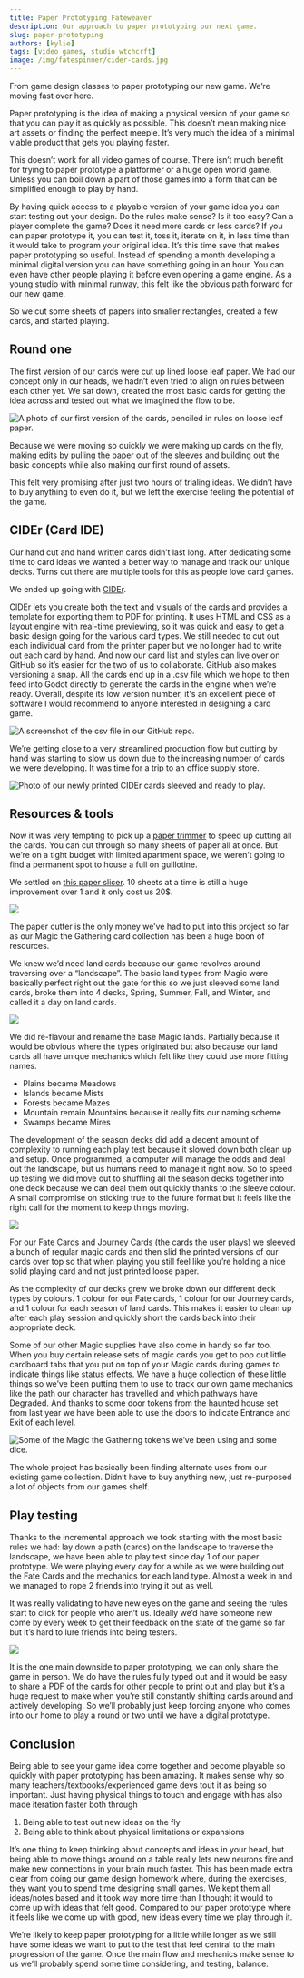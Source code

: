 ```yaml
---
title: Paper Prototyping Fateweaver
description: Our approach to paper prototyping our next game.
slug: paper-prototyping
authors: [kylie]
tags: [video games, studio wtchcrft]
image: /img/fatespinner/cider-cards.jpg
---
```


From game design classes to paper prototyping our new game. We’re moving fast over here.

Paper prototyping is the idea of making a physical version of your game so that you can play it as quickly as possible. This doesn’t mean making nice art assets or finding the perfect meeple. It’s very much the idea of a minimal viable product that gets you playing faster.

This doesn’t work for all video games of course. There isn’t much benefit for trying to paper prototype a platformer or a huge open world game. Unless you can boil down a part of those games into a form that can be simplified enough to play by hand.

By having quick access to a playable version of your game idea you can start testing out your design. Do the rules make sense? Is it too easy? Can a player complete the game? Does it need more cards or less cards? If you can paper prototype it, you can test it, toss it, iterate on it, in less time than it would take to program your original idea. It’s this time save that makes paper prototyping so useful. Instead of spending a month developing a minimal digital version you can have something going in an hour. You can even have other people playing it before even opening a game engine. As a young studio with minimal runway, this felt like the obvious path forward for our new game.

So we cut some sheets of papers into smaller rectangles, created a few cards, and started playing.

<!--truncate-->

## Round one

The first version of our cards were cut up lined loose leaf paper. We had our concept only in our heads, we hadn’t even tried to align on rules between each other yet. We sat down, created the most basic cards for getting the idea across and tested out what we imagined the flow to be.

![A photo of our first version of the cards, penciled in rules on loose leaf paper.](/img/fatespinner/fateweaver-v1cards.jpg)

Because we were moving so quickly we were making up cards on the fly, making edits by pulling the paper out of the sleeves and building out the basic concepts while also making our first round of assets.

This felt very promising after just two hours of trialing ideas. We didn’t have to buy anything to even do it, but we left the exercise feeling the potential of the game.

## CIDEr (Card IDE)

Our hand cut and hand written cards didn’t last long. After dedicating some time to card ideas we wanted a better way to manage and track our unique decks. Turns out there are multiple tools for this as people love card games.

We ended up going with [CIDEr](https://oatear.github.io/cider/).

CIDEr lets you create both the text and visuals of the cards and provides a template for exporting them to PDF for printing. It uses HTML and CSS as a layout engine with real-time previewing, so it was quick and easy to get a basic design going for the various card types. We still needed to cut out each individual card from the printer paper but we no longer had to write out each card by hand. And now our card list and styles can live over on GitHub so it’s easier for the two of us to collaborate. GitHub also makes versioning a snap. All the cards end up in a .csv file which we hope to then feed into Godot directly to generate the cards in the engine when we’re ready. Overall, despite its low version number, it's an excellent piece of software I would recommend to anyone interested in designing a card game.

![A screenshot of the csv file in our GitHub repo.](/img/fatespinner/cider-card-list.png)

We’re getting close to a very streamlined production flow but cutting by hand was starting to slow us down due to the increasing number of cards we were developing. It was time for a trip to an office supply store.

![Photo of our newly printed CIDEr cards sleeved and ready to play.](/img/fatespinner/cider-cards.jpg)

## Resources & tools

Now it was very tempting to pick up a [paper trimmer](https://www.staples.ca/products/434777-en-x-acto-12-heavy-duty-plastic-base-paper-trimmer?listId=collection) to speed up cutting all the cards. You can cut through so many sheets of paper all at once. But we’re on a tight budget with limited apartment space, we weren’t going to find a permanent spot to house a full on guillotine.

We settled on [this paper slicer](https://www.staples.ca/products/2070838-en-fiskars-9-surecut-paper-trimmer). 10 sheets at a time is still a huge improvement over 1 and it only cost us 20$.

![](/img/fatespinner/paper-slicer.jpg)

The paper cutter is the only money we’ve had to put into this project so far as our Magic the Gathering card collection has been a huge boon of resources.

We knew we’d need land cards because our game revolves around traversing over a “landscape”. The basic land types from Magic were basically perfect right out the gate for this so we just sleeved some land cards, broke them into 4 decks, Spring, Summer, Fall, and Winter, and called it a day on land cards.

![](/img/fatespinner/season-decks.jpg)

We did re-flavour and rename the base Magic lands. Partially because it would be obvious where the types originated but also because our land cards all have unique mechanics which felt like they could use more fitting names.

- Plains became Meadows
- Islands became Mists
- Forests became Mazes
- Mountain remain Mountains because it really fits our naming scheme
- Swamps became Mires

The development of the season decks did add a decent amount of complexity to running each play test because it slowed down both clean up and setup. Once programmed, a computer will manage the odds and deal out the landscape, but us humans need to manage it right now. So to speed up testing we did move out to shuffling all the season decks together into one deck because we can deal them out quickly thanks to the sleeve colour. A small compromise on sticking true to the future format but it feels like the right call for the moment to keep things moving.

![](/img/fatespinner/merge-seasons.jpg)

For our Fate Cards and Journey Cards (the cards the user plays) we sleeved a bunch of regular magic cards and then slid the printed versions of our cards over top so that when playing you still feel like you’re holding a nice solid playing card and not just printed loose paper.

As the complexity of our decks grew we broke down our different deck types by colours. 1 colour for our Fate cards, 1 colour for our Journey cards, and 1 colour for each season of land cards. This makes it easier to clean up after each play session and quickly short the cards back into their appropriate deck.

Some of our other Magic supplies have also come in handy so far too. When you buy certain release sets of magic cards you get to pop out little cardboard tabs that you put on top of your Magic cards during games to indicate things like status effects. We have a huge collection of these little things so we’ve been putting them to use to track our own game mechanics like the path our character has travelled and which pathways have Degraded. And thanks to some door tokens from the haunted house set from last year we have been able to use the doors to indicate Entrance and Exit of each level. 

![Some of the Magic the Gathering tokens we’ve been using and some dice.](/img/fatespinner/tokens.jpg)

The whole project has basically been finding alternate uses from our existing game collection. Didn’t have to buy anything new, just re-purposed a lot of objects from our games shelf.

## Play testing

Thanks to the incremental approach we took starting with the most basic rules we had: lay down a path (cards) on the landscape to traverse the landscape, we have been able to play test since day 1 of our paper prototype. We were playing every day for a while as we were building out the Fate Cards and the mechanics for each land type. Almost a week in and we managed to rope 2 friends into trying it out as well.

It was really validating to have new eyes on the game and seeing the rules start to click for people who aren’t us. Ideally we’d have someone new come by every week to get their feedback on the state of the game so far but it’s hard to lure friends into being testers. 

![](/img/fatespinner/fateweaver2.jpeg)

It is the one main downside to paper prototyping, we can only share the game in person. We do have the rules fully typed out and it would be easy to share a PDF of the cards for other people to print out and play but it’s a huge request to make when you’re still constantly shifting cards around and actively developing. So we’ll probably just keep forcing anyone who comes into our home to play a round or two until we have a digital prototype.

## Conclusion

Being able to see your game idea come together and become playable so quickly with paper prototyping has been amazing. It makes sense why so many teachers/textbooks/experienced game devs tout it as being so important. Just having physical things to touch and engage with has also made iteration faster both through

1. Being able to test out new ideas on the fly
2. Being able to think about physical limitations or expansions

It’s one thing to keep thinking about concepts and ideas in your head, but being able to move things around on a table really lets new neurons fire and make new connections in your brain much faster. This has been made extra clear from doing our game design homework where, during the exercises, they want you to spend time designing small games. We kept them all ideas/notes based and it took way more time than I thought it would to come up with ideas that felt good. Compared to our paper prototype where it feels like we come up with good, new ideas every time we play through it.

We’re likely to keep paper prototyping for a little while longer as we still have some ideas we want to put to the test that feel central to the main progression of the game. Once the main flow and mechanics make sense to us we’ll probably spend some time considering, and testing, balance. 

